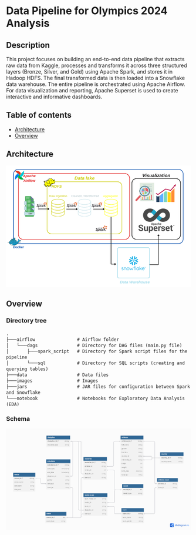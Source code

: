 # Data Pipeline for Olympics 2024 Analysis
## Description
This project focuses on building an end-to-end data pipeline that extracts raw data from Kaggle, processes and transforms it across three structured layers (Bronze, Silver, and Gold) using Apache Spark, and stores it in Hadoop HDFS. The final transformed data is then loaded into a Snowflake data warehouse. The entire pipeline is orchestrated using Apache Airflow. For data visualization and reporting, Apache Superset is used to create interactive and informative dashboards.
## Table of contents
- [Architecture](#Architecture)
- [Overview](#Overview)


## Architecture
![Architecture](https://github.com/mjngxwnj/Olympics_data_Project/blob/master/images/Architecture.png)
## Overview
### Directory tree
```
.
├───airflow                # Airflow folder
│   └───dags               # Directory for DAG files (main.py file)
│       ├───spark_script   # Directory for Spark script files for the pipeline
│       └───sql            # Directory for SQL scripts (creating and querying tables)
├───data                   # Data files
├───images                 # Images
├───jars                   # JAR files for configuration between Spark and Snowflake
└───notebook               # Notebooks for Exploratory Data Analysis (EDA)
```
### Schema
![Schema](https://github.com/mjngxwnj/Olympics_data_Project/blob/master/images/Snowflake_schema.png)
